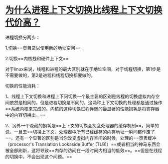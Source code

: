 # [为什么进程上下文切换比线程上下文切换代价高？](https://www.cnblogs.com/topass123/p/12801540.html)

进程切换分两步：

1.切换==页目录以使用新的地址空间==

2.切换==内核栈和硬件上下文==

对于linux来说，线程和进程的最大区别就在于地址空间，对于线程切换，第1步是不需要做的，第2是进程和线程切换都要做的。

切换的性能消耗：

1、线程上下文切换和进程上下问切换一个最主要的区别是线程的切换虚拟内存空间依然是相同的，但是进程切换是不同的。这两种上下文切换的处理都是通过操作==系统内核来完成的。内核的这种切换过程伴随的最显著的性能损耗是将寄存器中的内容切换出。==

2、另外一个隐藏的损耗是==上下文的切换会扰乱处理器的缓存机制==。简单的说，一旦去==切换上下文，处理器中所有已经缓存的内存地址一瞬间都作废了==。还有一个显著的区别是当你改变虚拟内存空间的时候，处理的==页表缓冲（processor's Translation Lookaside Buffer (TLB)）==或者相当的神马东西会被全部刷新，这将导致==内存的访问在一段时间内相当的低效==。==但是在线程的切换中，不会出现这个问题。==